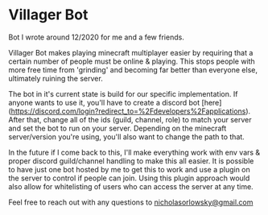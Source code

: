 # Villager Bot
Bot I wrote around 12/2020 for me and a few friends. 

Villager Bot makes playing minecraft multiplayer easier by requiring that a certain number of people must be online & playing. This stops people with more free time from 'grinding' and becoming far better than everyone else, ultimately ruining the server. 

The bot in it's current state is build for our specific implementation. If anyone wants to use it, you'll have to create a discord bot [here] (https://discord.com/login?redirect_to=%2Fdevelopers%2Fapplications). After that, change all of the ids (guild, channel, role) to match your server and set the bot to run on your server. Depending on the minecraft server/version you're using, you'll also want to change the path to that.

In the future if I come back to this, I'll make everything work with env vars & proper discord guild/channel handling to make this all easier. It is possible to have just one bot hosted by me to get this to work and use a plugin on the server to control if people can join. Using this plugin approach would also allow for whitelisting of users who can access the server at any time.

Feel free to reach out with any questions to nicholasorlowsky@gmail.com
